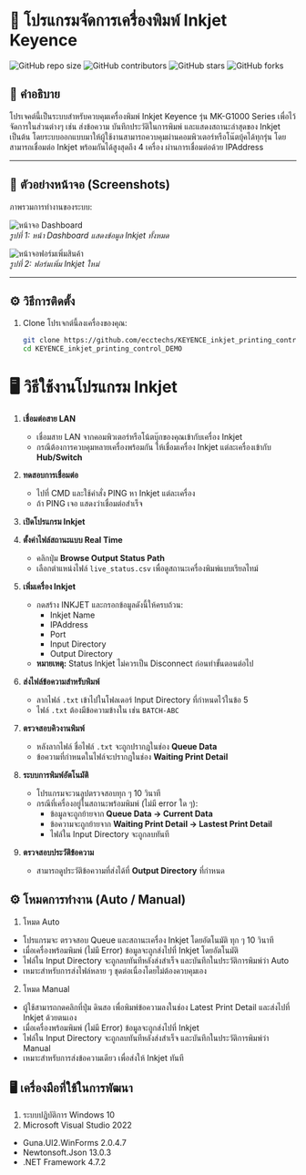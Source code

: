 
# 🚀 โปรแกรมจัดการเครื่องพิมพ์ Inkjet Keyence

![GitHub repo size](https://img.shields.io/github/repo-size/username/repo-name)
![GitHub contributors](https://img.shields.io/github/contributors/username/repo-name)
![GitHub stars](https://img.shields.io/github/stars/username/repo-name?style=social)
![GitHub forks](https://img.shields.io/github/forks/username/repo-name?style=social)

## 📖 คำอธิบาย
โปรเจคต์นี้เป็นระบบสําหรับควบคุมเครื่องพิมพ์ Inkjet Keyence รุ่น MK-G1000 Series เพื่อไว้จัดการในส่วนต่างๆ เช่น ส่งข้อความ บันทึกประวัติในการพิมพ์ และแสดงสถานะล่าสุดของ Inkjet เป็นต้น 
โดยระบบออกแบบมาให้ผู้ใช้งานสามารถควบคุมผ่านคอมพิวเตอร์หรือโน๊ตบุ้คได้ทุกรุ่น โดยสามารถเชื่อมต่อ Inkjet พร้อมกันได้สูงสุดถึง 4 เครื่อง ผ่านการเชื่อมต่อด้วย IPAddress

---

## 📸 ตัวอย่างหน้าจอ (Screenshots)

ภาพรวมการทำงานของระบบ:

![หน้าจอ Dashboard](./images/dashboard.png)  
*รูปที่ 1: หน้า Dashboard แสดงข้อมูล Inkjet ทั้งหมด*

![หน้าจอฟอร์มเพิ่มสินค้า](./images/add_inkjet.png)  
*รูปที่ 2: ฟอร์มเพิ่ม Inkjet ใหม่*

---

## ⚙️ วิธีการติดตั้ง

1. Clone โปรเจกต์นี้ลงเครื่องของคุณ:
   ```bash 
   git clone https://github.com/ecctechs/KEYENCE_inkjet_printing_control_DEMO.git
   cd KEYENCE_inkjet_printing_control_DEMO


# 🖥️ วิธีใช้งานโปรแกรม Inkjet

1. **เชื่อมต่อสาย LAN**  
   - เชื่อมสาย LAN จากคอมพิวเตอร์หรือโน้ตบุ๊กของคุณเข้ากับเครื่อง Inkjet  
   - กรณีต้องการควบคุมหลายเครื่องพร้อมกัน ให้เชื่อมเครื่อง Inkjet แต่ละเครื่องเข้ากับ **Hub/Switch**

2. **ทดสอบการเชื่อมต่อ**  
   - ไปที่ CMD และใช้คำสั่ง PING หา Inkjet แต่ละเครื่อง  
   - ถ้า PING เจอ แสดงว่าเชื่อมต่อสำเร็จ

3. **เปิดโปรแกรม Inkjet**

4. **ตั้งค่าไฟล์สถานะแบบ Real Time**  
   - คลิกปุ่ม **Browse Output Status Path**  
   - เลือกตำแหน่งไฟล์ `live_status.csv` เพื่อดูสถานะเครื่องพิมพ์แบบเรียลไทม์

5. **เพิ่มเครื่อง Inkjet**  
   - กดสร้าง INKJET และกรอกข้อมูลดังนี้ให้ครบถ้วน:  
     - Inkjet Name  
     - IPAddress  
     - Port  
     - Input Directory  
     - Output Directory  
   - **หมายเหตุ:** Status Inkjet ไม่ควรเป็น Disconnect ก่อนทำขั้นตอนต่อไป

6. **ส่งไฟล์ข้อความสำหรับพิมพ์**  
   - ลากไฟล์ `.txt` เข้าไปในโฟลเดอร์ Input Directory ที่กำหนดไว้ในข้อ 5  
   - ไฟล์ `.txt` ต้องมีข้อความข้างใน เช่น `BATCH-ABC`

7. **ตรวจสอบคิวงานพิมพ์**  
   - หลังลากไฟล์ ชื่อไฟล์ `.txt` จะถูกปรากฎในช่อง **Queue Data**  
   - ข้อความที่กำหนดในไฟล์จะปรากฎในช่อง **Waiting Print Detail**

8. **ระบบการพิมพ์อัตโนมัติ**  
   - โปรแกรมจะวนลูปตรวจสอบทุก ๆ 10 วินาที  
   - กรณีที่เครื่องอยู่ในสถานะพร้อมพิมพ์ (ไม่มี error ใด ๆ):  
     - ข้อมูลจะถูกย้ายจาก **Queue Data → Current Data**  
     - ข้อความจะถูกย้ายจาก **Waiting Print Detail → Lastest Print Detail**  
     - ไฟล์ใน Input Directory จะถูกลบทันที

9. **ตรวจสอบประวัติข้อความ**  
   - สามารถดูประวัติข้อความที่ส่งได้ที่ **Output Directory** ที่กำหนด


## ⚙️ โหมดการทำงาน (Auto / Manual)

1. โหมด Auto
- โปรแกรมจะ ตรวจสอบ Queue และสถานะเครื่อง Inkjet โดยอัตโนมัติ ทุก ๆ 10 วินาที  
- เมื่อเครื่องพร้อมพิมพ์ (ไม่มี Error) ข้อมูลจะถูกส่งไปที่ Inkjet โดยอัตโนมัติ
- ไฟล์ใน Input Directory จะถูกลบทันทีหลังส่งสำเร็จ และบันทึกในประวัติการพิมพ์ว่า Auto
- เหมาะสำหรับการส่งไฟล์หลาย ๆ ชุดต่อเนื่องโดยไม่ต้องควบคุมเอง

2. โหมด Manual
- ผู้ใช้สามารถกดคลิกที่ปุ่ม ดินสอ เพื่อพิมพ์ข้อความลงในช่อง Latest Print Detail และส่งไปที่ Inkjet ด้วยตนเอง  
- เมื่อเครื่องพร้อมพิมพ์ (ไม่มี Error) ข้อมูลจะถูกส่งไปที่ Inkjet  
- ไฟล์ใน Input Directory จะถูกลบทันทีหลังส่งสำเร็จ และบันทึกในประวัติการพิมพ์ว่า Manual 
- เหมาะสำหรับการส่งข้อความเดียว เพื่อส่งให้ Inkjet ทันที

## 🖥️ เครื่องมือที่ใช้ในการพัฒนา

1. ระบบปฏิบัติการ Windows 10
2. Microsoft Visual Studio 2022
 - Guna.UI2.WinForms 2.0.4.7
 - Newtonsoft.Json 13.0.3
 - .NET Framework 4.7.2
